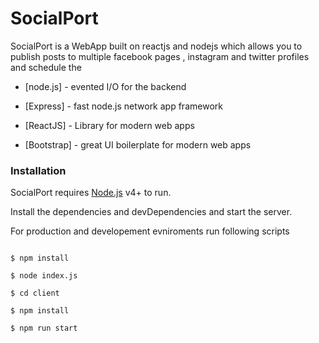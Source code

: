 # SocialPort



SocialPort is a WebApp built on reactjs and nodejs which allows you to publish posts to multiple facebook pages , instagram and twitter profiles and schedule the



* [node.js] - evented I/O for the backend

* [Express] - fast node.js network app framework 

* [ReactJS] - Library for modern web apps

* [Bootstrap] - great UI boilerplate for modern web apps

### Installation



SocialPort requires [Node.js](https://nodejs.org/) v4+ to run.



Install the dependencies and devDependencies and start the server.

For production and developement evniroments run following scripts

```

$ npm install 

$ node index.js

$ cd client

$ npm install

$ npm run start

```

